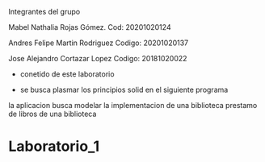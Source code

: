Integrantes del grupo

Mabel Nathalia Rojas Gómez.     Cod:    20201020124 

Andres Felipe Martin Rodriguez  Codigo: 20201020137 

Jose Alejandro Cortazar Lopez   Codigo: 20181020022 

+ conetido de este laboratorio

+ se busca plasmar los principios solid en el siguiente programa

la aplicacion busca modelar la implementacion de una biblioteca prestamo de libros de una biblioteca
 



# Laboratorio_1


